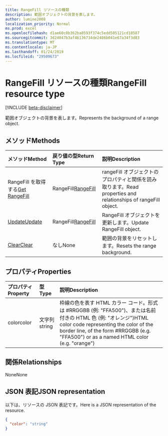 ```yaml
---
title: RangeFill リソースの種類
description: 範囲オブジェクトの背景を表します。
author: lumine2008
localization_priority: Normal
ms.prod: excel
ms.openlocfilehash: d1ae60c0b362ba8593f374c5edd505121cd18587
ms.sourcegitcommit: 3d24047b3af46136734de2486b041e67a34f3d83
ms.translationtype: MT
ms.contentlocale: ja-JP
ms.lasthandoff: 01/24/2019
ms.locfileid: "29509673"
---
```

# <a name="rangefill-resource-type"></a><span data-ttu-id="d3c69-103">RangeFill リソースの種類</span><span class="sxs-lookup"><span data-stu-id="d3c69-103">RangeFill resource type</span></span>

[!INCLUDE [beta-disclaimer](../../includes/beta-disclaimer.md)]

<span data-ttu-id="d3c69-104">範囲オブジェクトの背景を表します。</span><span class="sxs-lookup"><span data-stu-id="d3c69-104">Represents the background of a range object.</span></span>


## <a name="methods"></a><span data-ttu-id="d3c69-105">メソッド</span><span class="sxs-lookup"><span data-stu-id="d3c69-105">Methods</span></span>

| <span data-ttu-id="d3c69-106">メソッド</span><span class="sxs-lookup"><span data-stu-id="d3c69-106">Method</span></span>           | <span data-ttu-id="d3c69-107">戻り値の型</span><span class="sxs-lookup"><span data-stu-id="d3c69-107">Return Type</span></span>    |<span data-ttu-id="d3c69-108">説明</span><span class="sxs-lookup"><span data-stu-id="d3c69-108">Description</span></span>|
|:---------------|:--------|:----------|
|<span data-ttu-id="d3c69-109">RangeFill を取得する</span><span class="sxs-lookup"><span data-stu-id="d3c69-109">[Get RangeFill](../api/rangefill-get.md)</span></span> | <span data-ttu-id="d3c69-110">RangeFill</span><span class="sxs-lookup"><span data-stu-id="d3c69-110">[RangeFill](rangefill.md)</span></span> |<span data-ttu-id="d3c69-111">rangeFill オブジェクトのプロパティと関係を読み取ります。</span><span class="sxs-lookup"><span data-stu-id="d3c69-111">Read properties and relationships of rangeFill object.</span></span>|
|[<span data-ttu-id="d3c69-112">Update</span><span class="sxs-lookup"><span data-stu-id="d3c69-112">Update</span></span>](../api/rangefill-update.md) | <span data-ttu-id="d3c69-113">RangeFill</span><span class="sxs-lookup"><span data-stu-id="d3c69-113">[RangeFill](rangefill.md)</span></span>   |<span data-ttu-id="d3c69-114">RangeFill オブジェクトを更新します。</span><span class="sxs-lookup"><span data-stu-id="d3c69-114">Update RangeFill object.</span></span> |
|[<span data-ttu-id="d3c69-115">Clear</span><span class="sxs-lookup"><span data-stu-id="d3c69-115">Clear</span></span>](../api/rangefill-clear.md)|<span data-ttu-id="d3c69-116">なし</span><span class="sxs-lookup"><span data-stu-id="d3c69-116">None</span></span>|<span data-ttu-id="d3c69-117">範囲の背景をリセットします。</span><span class="sxs-lookup"><span data-stu-id="d3c69-117">Resets the range background.</span></span>|

## <a name="properties"></a><span data-ttu-id="d3c69-118">プロパティ</span><span class="sxs-lookup"><span data-stu-id="d3c69-118">Properties</span></span>
| <span data-ttu-id="d3c69-119">プロパティ</span><span class="sxs-lookup"><span data-stu-id="d3c69-119">Property</span></span>     | <span data-ttu-id="d3c69-120">型</span><span class="sxs-lookup"><span data-stu-id="d3c69-120">Type</span></span>   |<span data-ttu-id="d3c69-121">説明</span><span class="sxs-lookup"><span data-stu-id="d3c69-121">Description</span></span>|
|:---------------|:--------|:----------|
|<span data-ttu-id="d3c69-122">color</span><span class="sxs-lookup"><span data-stu-id="d3c69-122">color</span></span>|<span data-ttu-id="d3c69-123">文字列</span><span class="sxs-lookup"><span data-stu-id="d3c69-123">string</span></span>|<span data-ttu-id="d3c69-124">枠線の色を表す HTML カラー コード。形式は #RRGGBB (例: "FFA500")、または名前付きの HTML 色 (例: "オレンジ")</span><span class="sxs-lookup"><span data-stu-id="d3c69-124">HTML color code representing the color of the border line, of the form #RRGGBB (e.g. "FFA500") or as a named HTML color (e.g. "orange")</span></span>|

## <a name="relationships"></a><span data-ttu-id="d3c69-125">関係</span><span class="sxs-lookup"><span data-stu-id="d3c69-125">Relationships</span></span>
<span data-ttu-id="d3c69-126">None</span><span class="sxs-lookup"><span data-stu-id="d3c69-126">None</span></span>


## <a name="json-representation"></a><span data-ttu-id="d3c69-127">JSON 表記</span><span class="sxs-lookup"><span data-stu-id="d3c69-127">JSON representation</span></span>

<span data-ttu-id="d3c69-128">以下は、リソースの JSON 表記です。</span><span class="sxs-lookup"><span data-stu-id="d3c69-128">Here is a JSON representation of the resource.</span></span>

<!-- {
  "blockType": "resource",
  "optionalProperties": [

  ],
  "@odata.type": "microsoft.graph.rangeFill"
}-->

```json
{
  "color": "string"
}

```

<!-- uuid: 8fcb5dbc-d5aa-4681-8e31-b001d5168d79
2015-10-25 14:57:30 UTC -->
<!--
{
  "type": "#page.annotation",
  "description": "RangeFill resource",
  "keywords": "",
  "section": "documentation",
  "tocPath": "",
  "suppressions": [
    "Error: /api-reference/beta/resources/rangefill.md:\r\n      Exception processing links.\r\n    System.ArgumentException: Link Definition was null. Link text: !INCLUDE [beta-disclaimer](../../includes/beta-disclaimer.md)\r\n      at ApiDoctor.Validation.DocFile.get_LinkDestinations()\r\n      at ApiDoctor.Validation.DocSet.ValidateLinks(Boolean includeWarnings, String[] relativePathForFiles, IssueLogger issues, Boolean requireFilenameCaseMatch, Boolean printOrphanedFiles)"
  ]
}
-->
